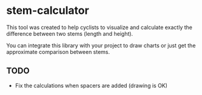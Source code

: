 # stem-calculator

This tool was created to help cyclists to visualize and calculate exactly the difference between two stems (length and height).

You can integrate this library with your project to draw charts or just get the approximate comparison between stems.

## TODO

* Fix the calculations when spacers are added (drawing is OK)
